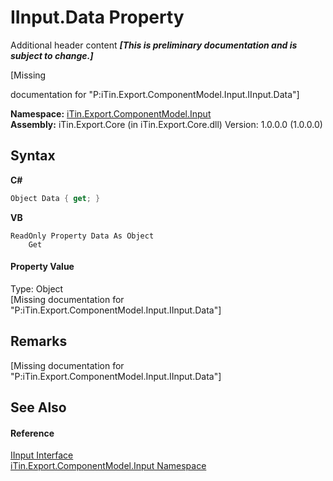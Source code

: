 # IInput.Data Property 
Additional header content _**\[This is preliminary documentation and is subject to change.\]**_

\[Missing <summary> documentation for "P:iTin.Export.ComponentModel.Input.IInput.Data"\]

**Namespace:**&nbsp;<a href="ecb5b195-9cf6-cd2f-1a84-5e83a0fe636f">iTin.Export.ComponentModel.Input</a><br />**Assembly:**&nbsp;iTin.Export.Core (in iTin.Export.Core.dll) Version: 1.0.0.0 (1.0.0.0)

## Syntax

**C#**<br />
``` C#
Object Data { get; }
```

**VB**<br />
``` VB
ReadOnly Property Data As Object
	Get
```


#### Property Value
Type: Object<br />\[Missing <value> documentation for "P:iTin.Export.ComponentModel.Input.IInput.Data"\]

## Remarks
\[Missing <remarks> documentation for "P:iTin.Export.ComponentModel.Input.IInput.Data"\]

## See Also


#### Reference
<a href="8a1c3b0a-f3c7-3f02-19ab-0dab133b8dd5">IInput Interface</a><br /><a href="ecb5b195-9cf6-cd2f-1a84-5e83a0fe636f">iTin.Export.ComponentModel.Input Namespace</a><br />